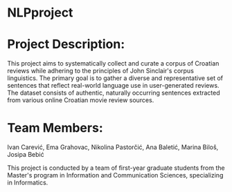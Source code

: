 # NLPproject
# Project Description:
This project aims to systematically collect and curate a corpus of Croatian reviews while adhering to the principles of John Sinclair's corpus linguistics. 
The primary goal is to gather a diverse and representative set of sentences that reflect real-world language use in user-generated reviews. 
The dataset consists of authentic, naturally occurring sentences extracted from various online Croatian  movie review sources.

# Team Members:
Ivan Carević, 
Ema Grahovac, 
Nikolina Pastorčić, 
Ana Baletić, 
Marina Biloš, 
Josipa Bebić

This project is conducted by a team of first-year graduate students from the Master's program in Information and Communication Sciences, specializing in Informatics.
